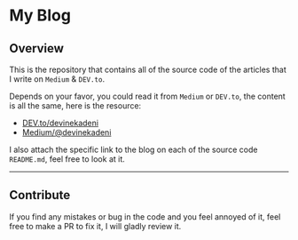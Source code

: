 # My Blog

## Overview

This is the repository that contains all of the source code of the articles that I write on `Medium` & `DEV.to`.

Depends on your favor, you could read it from `Medium` or `DEV.to`, the content is all the same, here is the resource:

- [DEV.to/devinekadeni](https://dev.to/devinekadeni)
- [Medium/@devinekadeni](https://medium.com/@devinekadeni)

I also attach the specific link to the blog on each of the source code `README.md`, feel free to look at it.

---

## Contribute

If you find any mistakes or bug in the code and you feel annoyed of it, feel free to make a PR to fix it, I will gladly review it.
